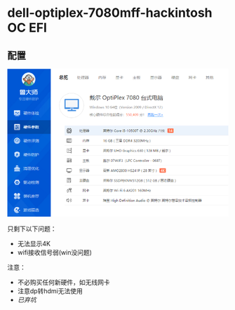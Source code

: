 # dell-optiplex-7080mff-hackintosh  OC EFI

## 配置

![](https://github.com/chaseSpace/dell-optiplex-7080-hackintosh/blob/main/ludashi.png)

只剩下以下问题：
- 无法显示4K
- wifi接收信号弱(win没问题)

注意：
- 不必购买任何新硬件，如无线网卡
- 注意dp转hdmi无法使用
- _已弃坑_
